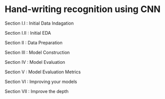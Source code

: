# Hand-writing recognition using CNN

Section I.I : Initial Data Indagation

Section I.II : Initial EDA

Section II : Data Preparation

Section III : Model Construction

Section IV : Model Evaluation

Section V : Model Evaluation Metrics

Section VI : Improving your models

Section VII : Improve the depth

